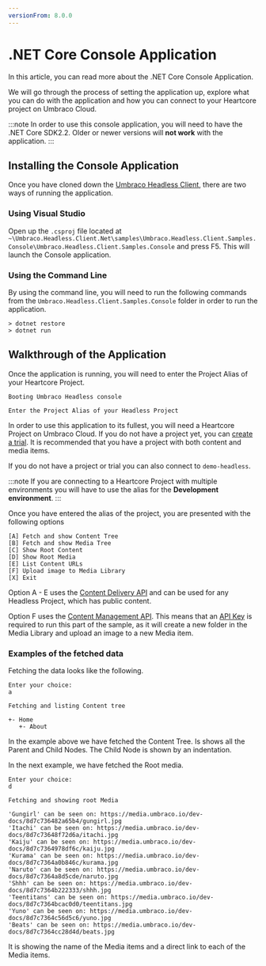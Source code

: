 ```yaml
---
versionFrom: 8.0.0
---
```


# .NET Core Console Application

In this article, you can read more about the .NET Core Console Application.

We will go through the process of setting the application up, explore what you can do with the application and how you can connect to your Heartcore project on Umbraco Cloud.

:::note
In order to use this console application, you will need to have the .NET Core SDK2.2. Older or newer versions will __not work__ with the application.
:::

## Installing the Console Application

Once you have cloned down the [Umbraco Headless Client](https://github.com/umbraco/Umbraco.Headless.Client.Net), there are two ways of running the application.

### Using Visual Studio

Open up the `.csproj` file located at `~\Umbraco.Headless.Client.Net\samples\Umbraco.Headless.Client.Samples.Console\Umbraco.Headless.Client.Samples.Console` and press F5. This will launch the Console application.

### Using the Command Line

By using the command line, you will need to run the following commands from the `Umbraco.Headless.Client.Samples.Console` folder in order to run the application.

```
> dotnet restore
> dotnet run
```

## Walkthrough of the Application

Once the application is running, you will need to enter the Project Alias of your Heartcore Project.

```
Booting Umbraco Headless console

Enter the Project Alias of your Headless Project

```

In order to use this application to its fullest, you will need a Heartcore Project on Umbraco Cloud. If you do not have a project yet, you can [create a trial](https://umbraco.com/try-umbraco-heartcore/). It is recommended that you have a project with both content and media items.

If you do not have a project or trial you can also connect to `demo-headless`.

:::note
If you are connecting to a Heartcore Project with multiple environments you will have to use the alias for the __Development environment__.
:::

Once you have entered the alias of the project, you are presented with the following options

```
[A] Fetch and show Content Tree
[B] Fetch and show Media Tree
[C] Show Root Content
[D] Show Root Media
[E] List Content URLs
[F] Upload image to Media Library
[X] Exit
```

Option A - E uses the [Content Delivery API](../API-Documentation/Content-Delivery/index.md) and can be used for any Headless Project, which has public content.

Option F uses the [Content Management API](../API-Documentation/Content-Management/index.md). This means that an [API Key](../Getting-Started-Cloud/Backoffice-Users-and-API-Keys/index.md) is required to run this part of the sample, as it will create a new folder in the Media Library and upload an image to a new Media item.

### Examples of the fetched data

Fetching the data looks like the following.

```
Enter your choice:
a

Fetching and listing Content tree

+- Home
   +- About
```

In the example above we have fetched the Content Tree. Is shows all the Parent and Child Nodes. The Child Node is shown by an indentation.

In the next example, we have fetched the Root media.

```
Enter your choice:
d

Fetching and showing root Media

'Gungirl' can be seen on: https://media.umbraco.io/dev-docs/8d7c736482a65b4/gungirl.jpg
'Itachi' can be seen on: https://media.umbraco.io/dev-docs/8d7c73648f72d6a/itachi.jpg
'Kaiju' can be seen on: https://media.umbraco.io/dev-docs/8d7c7364978df6c/kaiju.jpg
'Kurama' can be seen on: https://media.umbraco.io/dev-docs/8d7c7364a0b846c/kurama.jpg
'Naruto' can be seen on: https://media.umbraco.io/dev-docs/8d7c7364a8d5cde/naruto.jpg
'Shhh' can be seen on: https://media.umbraco.io/dev-docs/8d7c7364b222333/shhh.jpg
'Teentitans' can be seen on: https://media.umbraco.io/dev-docs/8d7c7364bcac0d0/teentitans.jpg
'Yuno' can be seen on: https://media.umbraco.io/dev-docs/8d7c7364c56d5c6/yuno.jpg
'Beats' can be seen on: https://media.umbraco.io/dev-docs/8d7c7364cc28d4d/beats.jpg
```

It is showing the name of the Media items and a direct link to each of the Media items.
